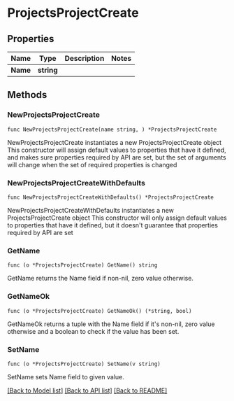 # ProjectsProjectCreate

## Properties

Name | Type | Description | Notes
------------ | ------------- | ------------- | -------------
**Name** | **string** |  | 

## Methods

### NewProjectsProjectCreate

`func NewProjectsProjectCreate(name string, ) *ProjectsProjectCreate`

NewProjectsProjectCreate instantiates a new ProjectsProjectCreate object
This constructor will assign default values to properties that have it defined,
and makes sure properties required by API are set, but the set of arguments
will change when the set of required properties is changed

### NewProjectsProjectCreateWithDefaults

`func NewProjectsProjectCreateWithDefaults() *ProjectsProjectCreate`

NewProjectsProjectCreateWithDefaults instantiates a new ProjectsProjectCreate object
This constructor will only assign default values to properties that have it defined,
but it doesn't guarantee that properties required by API are set

### GetName

`func (o *ProjectsProjectCreate) GetName() string`

GetName returns the Name field if non-nil, zero value otherwise.

### GetNameOk

`func (o *ProjectsProjectCreate) GetNameOk() (*string, bool)`

GetNameOk returns a tuple with the Name field if it's non-nil, zero value otherwise
and a boolean to check if the value has been set.

### SetName

`func (o *ProjectsProjectCreate) SetName(v string)`

SetName sets Name field to given value.



[[Back to Model list]](../README.md#documentation-for-models) [[Back to API list]](../README.md#documentation-for-api-endpoints) [[Back to README]](../README.md)


